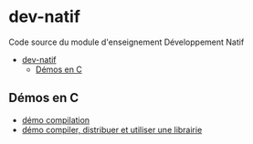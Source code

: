 # dev-natif

Code source du module d'enseignement Développement Natif

- [dev-natif](#dev-natif)
  - [Démos en C](#démos-en-c)


## Démos en C

- [démo compilation](./demos-c/demo1-compilation/)
- [démo compiler, distribuer et utiliser une librairie](./demos-c/demo2-linkage/)


